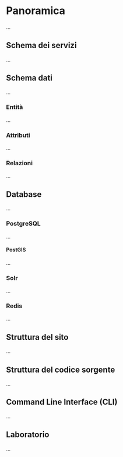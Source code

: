 # Panoramica

...

## Schema dei servizi

...

## Schema dati

...

### Entità

...

### Attributi

...

### Relazioni

...

## Database

...

### PostgreSQL

...

#### PostGIS

...

### Solr

...

### Redis

...

## Struttura del sito

...

## Struttura del codice sorgente

...

## Command Line Interface (CLI)

...

## Laboratorio

...

